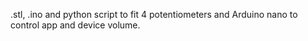 .stl, .ino and python script to fit 4 potentiometers and Arduino nano to control app and device volume. 


